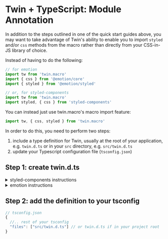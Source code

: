 # Twin + TypeScript: Module Annotation

In addition to the steps outlined in one of the quick start guides above, you may want to take advantage of Twin's ability to enable you to import `styled` and/or `css` methods from the macro rather than directly from your CSS-in-JS library of choice.

Instead of having to do the following:

```typescript
// for emotion
import tw from 'twin.macro'
import { css } from '@emotion/core'
import { styled } from '@emotion/styled'

// or, for styled-components
import tw from 'twin.macro'
import styled, { css } from 'styled-components'
```

You can instead just use twin.macro's macro import feature:

```typescript
import tw, { css, styled } from 'twin.macro'
```

In order to do this, you need to perform two steps:

1. include a type definition for Twin, usually at the root of your application, e.g. `twin.d.ts` or in your `src` directory, e.g. `src/twin.d.ts`
2. update your Typescript configuration file (`tsconfig.json`)

## Step 1: create twin.d.ts

<details>
<summary>styled-components instructions</summary>

```typescript
// twin.d.t.s
import 'twin.macro'
declare module 'twin.macro' {
  import styled, { css } from 'styled-components'
  export { css, styled }
}
```

</details>
<details>
<summary>emotion instructions</summary>

```typescript
// twin.d.t.s
import 'twin.macro'
declare module 'twin.macro' {
  import styled from '@emotion/styled'
  import { css } from '@emotion/core'
  export { css, styled }
}
```

</details>

## Step 2: add the definition to your tsconfig

```typescript
// tsconfig.json
{
  //.. rest of your tsconfig
  "files": ["src/twin.d.ts"] // or twin.d.ts if in your project root
}
```
